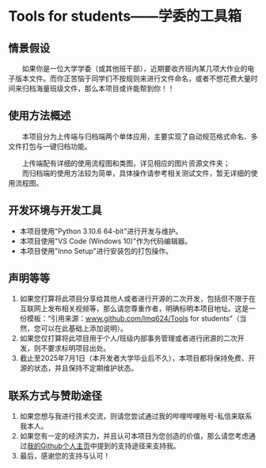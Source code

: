 # Tools for students——学委的工具箱
## 情景假设
<p>&emsp;&emsp;如果你是一位大学学委（或其他班干部），近期要收齐班内某几项大作业的电子版本文件。而你正苦恼于同学们不按规则来进行文件命名，或者不想花费大量时间来归档海量班级文件，那么本项目或许能帮到你！！</p>

## 使用方法概述
<p>&emsp;&emsp;本项目分为上传端与归档端两个单体应用，主要实现了自动规范格式命名、多文件打包与一键归档功能。</p>
<p>&emsp;&emsp;上传端配有详细的使用流程图和类图，详见相应的图片资源文件夹；<br>&emsp;&emsp;而归档端的使用方法较为简单，具体操作请参考相关测试文件，暂无详细的使用流程图。</p>

## 开发环境与开发工具
* 本项目使用"Python 3.10.6 64-bit"进行开发与维护。
* 本项目使用"VS Code (Windows 10)"作为代码编辑器。
* 本项目使用"Inno Setup"进行安装包的打包操作。

## 声明等等
1. 如果您打算将此项目分享给其他人或者进行开源的二次开发，包括但不限于在互联网上发布相关视频等，那么请您尊重作者，明确标明本项目地址。这是一份模板：“引用来源：www.github.com/lmq624/Tools for students”（当然，您可以在此基础上添加说明）。
2. 如果您仅打算将此项目用于个人/班级内部事务管理或者进行闭源的二次开发，则不要求标明项目出处。
3. 截止至2025年7月1日（本开发者大学毕业后不久），本项目都将保持免费、开源的状态，并且保持不定期维护状态。

## 联系方式与赞助途径
1. 如果您想与我进行技术交流，则请您尝试通过我的哔哩哔哩账号-私信来联系我本人。
2. 如果您有一定的经济实力，并且认可本项目为您创造的价值，那么请您考虑通过<a href='https://lmq624.github.io/' target='_blank'>我的Github个人主页</a>中提到的支持途径来支持我。
3. 最后，感谢您的支持与认可！
